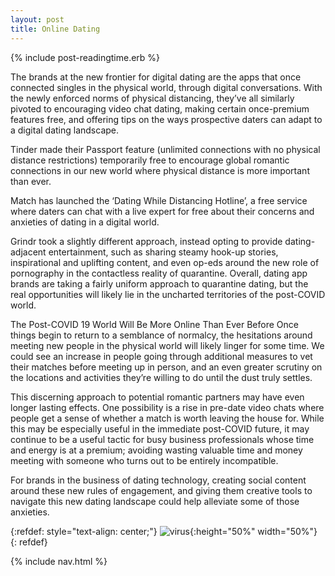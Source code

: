```yaml
---
layout: post
title: Online Dating
---
```


<div class="post-meta">{% include post-readingtime.erb %}</div>

The brands at the new frontier for digital dating are the apps that once connected singles in the physical world, through digital conversations. With the newly enforced norms of physical distancing, they’ve all similarly pivoted to encouraging video chat dating, making certain once-premium features free, and offering tips on the ways prospective daters can adapt to a digital dating landscape. 

<span class="highlight">Tinder</span> made their Passport feature (unlimited connections with no physical distance restrictions) temporarily free to encourage global romantic connections in our new world where physical distance is more important than ever.

<span class="highlight">Match</span> has launched the ‘Dating While Distancing Hotline’, a free service where daters can chat with a live expert for free about their concerns and anxieties of dating in a digital world.

<span class="highlight">Grindr</span> took a slightly different approach, instead opting to provide dating-adjacent entertainment, such as sharing steamy hook-up stories, inspirational and uplifting content, and even op-eds around the new role of pornography in the contactless reality of quarantine.
Overall, dating app brands are taking a fairly uniform approach to quarantine dating, but the real opportunities will likely lie in the uncharted territories of the post-COVID world.

The Post-COVID 19 World Will Be More Online Than Ever Before
Once things begin to return to a semblance of normalcy, the hesitations around meeting new people in the physical world will likely linger for some time. We could see an increase in people going through additional measures to vet their matches before meeting up in person, and an even greater scrutiny on the locations and activities they’re willing to do until the dust truly settles.

This discerning approach to potential romantic partners may have even longer lasting effects. One possibility is a rise in pre-date video chats where people get a sense of whether a match is worth leaving the house for. While this may be especially useful in the immediate post-COVID future, it may continue to be a useful tactic for busy business professionals whose time and energy is at a premium; avoiding wasting valuable time and money meeting with someone who turns out to be entirely incompatible.

For brands in the business of dating technology, creating social content around these new rules of engagement, and giving them creative tools to navigate this new dating landscape could help alleviate some of those anxieties.



{:refdef: style="text-align: center;"}
![virus]({{'assets/lovebirds.svg'|relative_url}}){:height="50%" width="50%"}
{: refdef}

{% include nav.html %}